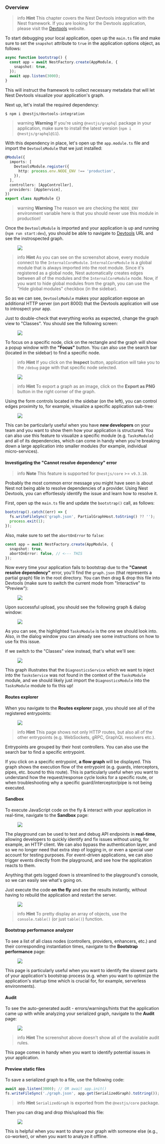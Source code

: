 ### Overview

> info **Hint** This chapter covers the Nest Devtools integration with the Nest framework. If you are looking for the Devtools application, please visit the [Devtools](https://devtools.nestjs.com) website.

To start debugging your local application, open up the `main.ts` file and make sure to set the `snapshot` attribute to `true` in the application options object, as follows:

```typescript
async function bootstrap() {
  const app = await NestFactory.create(AppModule, {
    snapshot: true,
  });
  await app.listen(3000);
}
```

This will instruct the framework to collect necessary metadata that will let Nest Devtools visualize your application's graph.

Next up, let's install the required dependency:

```bash
$ npm i @nestjs/devtools-integration
```

> warning **Warning** If you're using `@nestjs/graphql` package in your application, make sure to install the latest version (`npm i @nestjs/graphql@11`).

With this dependency in place, let's open up the `app.module.ts` file and import the `DevtoolsModule` that we just installed:

```typescript
@Module({
  imports: [
    DevtoolsModule.register({
      http: process.env.NODE_ENV !== 'production',
    }),
  ],
  controllers: [AppController],
  providers: [AppService],
})
export class AppModule {}
```

> warning **Warning** The reason we are checking the `NODE_ENV` environment variable here is that you should never use this module in production!

Once the `DevtoolsModule` is imported and your application is up and running (`npm run start:dev`), you should be able to navigate to [Devtools](https://devtools.nestjs.com) URL and see the instrospected graph.

<figure><img src="/assets/devtools/modules-graph.png" /></figure>

> info **Hint** As you can see on the screenshot above, every module connect to the `InternalCoreModule`. `InternalCoreModule` is a global module that is always imported into the root module. Since it's registered as a global node, Nest automatically creates edges between all of the modules and the `InternalCoreModule` node. Now, if you want to hide global modules from the graph, you can use the "Hide global modules" checkbox (in the sidebar).

So as we can see, `DevtoolsModule` makes your application expose an additional HTTP server (on port 8000) that the Devtools application will use to introspect your app.

Just to double-check that everything works as expected, change the graph view to "Classes". You should see the following screen:

<figure><img src="/assets/devtools/classes-graph.png" /></figure>

To focus on a specific node, click on the rectangle and the graph will show a popup window with the **"Focus"** button. You can also use the search bar (located in the sidebar) to find a specific node.

> info **Hint** If you click on the **Inspect** button, application will take you to the `/debug` page with that specific node selected.

<figure><img src="/assets/devtools/node-popup.png" /></figure>

> info **Hint** To export a graph as an image, click on the **Export as PNG** button in the right corner of the graph.

Using the form controls located in the sidebar (on the left), you can control edges proximity to, for example, visualize a specific application sub-tree:

<figure><img src="/assets/devtools/subtree-view.png" /></figure>

This can be particularly useful when you have **new developers** on your team and you want to show them how your application is structured. You can also use this feature to visualize a specific module (e.g. `TasksModule`) and all of its dependencies, which can come in handy when you're breaking down a large application into smaller modules (for example, individual micro-services).

#### Investigating the "Cannot resolve dependency" error

> info **Note** This feature is supported for `@nestjs/core` >= `v9.3.10`.

Probably the most common error message you might have seen is about Nest not being able to resolve dependencies of a provider. Using Nest Devtools, you can effortlessly identify the issue and learn how to resolve it.

First, open up the `main.ts` file and update the `bootstrap()` call, as follows:

```typescript
bootstrap().catch((err) => {
  fs.writeFileSync('graph.json', PartialGraphHost.toString() ?? '');
  process.exit(1);
});
```

Also, make sure to set the `abortOnError` to `false`:

```typescript
const app = await NestFactory.create(AppModule, {
  snapshot: true,
  abortOnError: false, // <--- THIS
});
```

Now every time your application fails to bootstrap due to the **"Cannot resolve dependency"** error, you'll find the `graph.json` (that represents a partial graph) file in the root directory. You can then drag & drop this file into Devtools (make sure to switch the current mode from "Interactive" to "Preview"):

<figure><img src="/assets/devtools/drag-and-drop.png" /></figure>

Upon successful upload, you should see the following graph & dialog window:

<figure><img src="/assets/devtools/partial-graph-modules-view.png" /></figure>

As you can see, the highlighted `TasksModule` is the one we should look into. Also, in the dialog window you can already see some instructions on how to use fix this issue.

If we switch to the "Classes" view instead, that's what we'll see:

<figure><img src="/assets/devtools/partial-graph-classes-view.png" /></figure>

This graph illustrates that the `DiagnosticsService` which we want to inject into the `TasksService` was not found in the context of the `TasksModule` module, and we should likely just import the `DiagnosticsModule` into the `TasksModule` module to fix this up!

#### Routes explorer

When you navigate to the **Routes explorer** page, you should see all of the registered entrypoints:

<figure><img src="/assets/devtools/routes.png" /></figure>

> info **Hint** This page shows not only HTTP routes, but also all of the other entrypoints (e.g. WebSockets, gRPC, GraphQL resolvers etc.).

Entrypoints are grouped by their host controllers. You can also use the search bar to find a specific entrypoint.

If you click on a specific entrypoint, **a flow graph** will be displayed. This graph shows the execution flow of the entrypoint (e.g. guards, interceptors, pipes, etc. bound to this route). This is particularly useful when you want to understand how the request/response cycle looks for a specific route, or when troubleshooting why a specific guard/interceptor/pipe is not being executed.

#### Sandbox

To execute JavaScript code on the fly & interact with your application in real-time, navigate to the **Sandbox** page:

<figure><img src="/assets/devtools/sandbox.png" /></figure>

The playground can be used to test and debug API endpoints in **real-time**, allowing developers to quickly identify and fix issues without using, for example, an HTTP client. We can also bypass the authentication layer, and so we no longer need that extra step of logging in, or even a special user account for testing purposes. For event-driven applications, we can also trigger events directly from the playground, and see how the application reacts to them.

Anything that gets logged down is streamlined to the playground's console, so we can easily see what's going on.

Just execute the code **on the fly** and see the results instantly, without having to rebuild the application and restart the server.

<figure><img src="/assets/devtools/sandbox-table.png" /></figure>

> info **Hint** To pretty display an array of objects, use the `console.table()` (or just `table()`) function.

#### Bootstrap performance analyzer

To see a list of all class nodes (controllers, providers, enhancers, etc.) and their corresponding instantiation times, navigate to the **Bootstrap performance** page:

<figure><img src="/assets/devtools/bootstrap-performance.png" /></figure>

This page is particularly useful when you want to identify the slowest parts of your application's bootstrap process (e.g. when you want to optimize the application's startup time which is crucial for, for example, serverless environments).

#### Audit

To see the auto-generated audit - errors/warnings/hints that the application came up with while analyzing your serialized graph, navigate to the **Audit** page:

<figure><img src="/assets/devtools/audit.png" /></figure>

> info **Hint** The screenshot above doesn't show all of the available audit rules.

This page comes in handy when you want to identify potential issues in your application.

#### Preview static files

To save a serialized graph to a file, use the following code:

```typescript
await app.listen(3000); // OR await app.init()
fs.writeFileSync('./graph.json', app.get(SerializedGraph).toString());
```

> info **Hint** `SerializedGraph` is exported from the `@nestjs/core` package.

Then you can drag and drop this/upload this file:

<figure><img src="/assets/devtools/drag-and-drop.png" /></figure>

This is helpful when you want to share your graph with someone else (e.g., co-worker), or when you want to analyze it offline.
